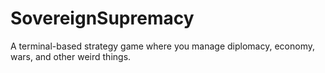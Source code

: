 # SovereignSupremacy
A terminal-based strategy game where you manage diplomacy, economy, wars, and other weird things.
